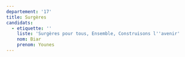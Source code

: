 ```yaml
---
departement: '17'
title: Surgères
candidats:
  - etiquette: ''
    liste: 'Surgères pour tous, Ensemble, Construisons l''avenir'
    nom: Biar
    prenom: Younes
---
```


